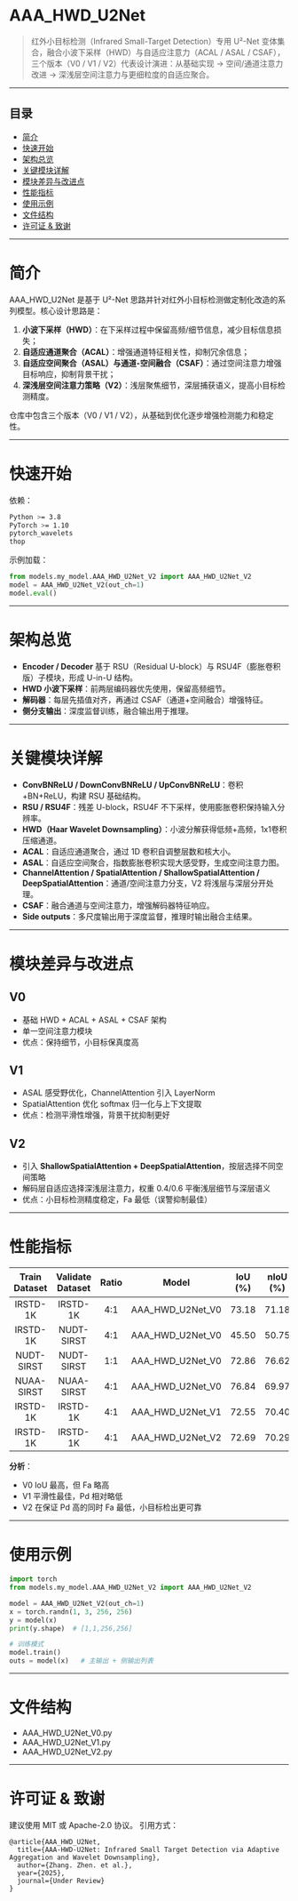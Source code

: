 # AAA_HWD_U2Net

> 红外小目标检测（Infrared Small-Target Detection）专用 U²-Net 变体集合，融合小波下采样（HWD）与自适应注意力（ACAL / ASAL / CSAF），三个版本（V0 / V1 / V2）代表设计演进：从基础实现 → 空间/通道注意力改进 → 深浅层空间注意力与更细粒度的自适应聚合。

---

## 目录

* [简介](#简介)
* [快速开始](#快速开始)
* [架构总览](#架构总览)
* [关键模块详解](#关键模块详解)
* [模块差异与改进点](#模块差异与改进点)
* [性能指标](#性能指标)
* [使用示例](#使用示例)
* [文件结构](#文件结构)
* [许可证 & 致谢](#许可证--致谢)

---

# 简介

AAA_HWD_U2Net 是基于 U²-Net 思路并针对红外小目标检测做定制化改造的系列模型。核心设计思路是：

1. **小波下采样（HWD）**：在下采样过程中保留高频/细节信息，减少目标信息损失；
2. **自适应通道聚合（ACAL）**：增强通道特征相关性，抑制冗余信息；
3. **自适应空间聚合（ASAL）与通道-空间融合（CSAF）**：通过空间注意力增强目标响应，抑制背景干扰；
4. **深浅层空间注意力策略（V2）**：浅层聚焦细节，深层捕获语义，提高小目标检测精度。

仓库中包含三个版本（V0 / V1 / V2），从基础到优化逐步增强检测能力和稳定性。

---

# 快速开始

依赖：

```bash
Python >= 3.8
PyTorch >= 1.10
pytorch_wavelets
thop
```

示例加载：

```python
from models.my_model.AAA_HWD_U2Net_V2 import AAA_HWD_U2Net_V2
model = AAA_HWD_U2Net_V2(out_ch=1)
model.eval()
```

---

# 架构总览

* **Encoder / Decoder** 基于 RSU（Residual U-block）与 RSU4F（膨胀卷积版）子模块，形成 U-in-U 结构。
* **HWD 小波下采样**：前两层编码器优先使用，保留高频细节。
* **解码器**：每层先插值对齐，再通过 CSAF（通道+空间融合）增强特征。
* **侧分支输出**：深度监督训练，融合输出用于推理。

---

# 关键模块详解

* **ConvBNReLU / DownConvBNReLU / UpConvBNReLU**：卷积+BN+ReLU，构建 RSU 基础结构。
* **RSU / RSU4F**：残差 U-block，RSU4F 不下采样，使用膨胀卷积保持输入分辨率。
* **HWD（Haar Wavelet Downsampling）**：小波分解获得低频+高频，1x1卷积压缩通道。
* **ACAL**：自适应通道聚合，通过 1D 卷积自调整层数和核大小。
* **ASAL**：自适应空间聚合，指数膨胀卷积实现大感受野，生成空间注意力图。
* **ChannelAttention / SpatialAttention / ShallowSpatialAttention / DeepSpatialAttention**：通道/空间注意力分支，V2 将浅层与深层分开处理。
* **CSAF**：融合通道与空间注意力，增强解码器特征响应。
* **Side outputs**：多尺度输出用于深度监督，推理时输出融合主结果。

---

# 模块差异与改进点

## V0

* 基础 HWD + ACAL + ASAL + CSAF 架构
* 单一空间注意力模块
* 优点：保持细节，小目标保真度高

## V1

* ASAL 感受野优化，ChannelAttention 引入 LayerNorm
* SpatialAttention 优化 softmax 归一化与上下文提取
* 优点：检测平滑性增强，背景干扰抑制更好

## V2

* 引入 **ShallowSpatialAttention + DeepSpatialAttention**，按层选择不同空间策略
* 解码层自适应选择深浅层注意力，权重 0.4/0.6 平衡浅层细节与深层语义
* 优点：小目标检测精度稳定，Fa 最低（误警抑制最佳）

---

# 性能指标

|      Train Dataset       |    Validate Dataset     | Ratio |      Model       | IoU (%) | nIoU (%) | Fa (×10⁻⁶) | Pd (%) | FLOPs（G） | Params (M) |    Epochs    |
|:------------------------:|:-----------------------:|:-----:|:----------------:|:-------:|:--------:|:----------:|:------:|:--------:|:----------:|:------------:|
|         IRSTD-1K         |        IRSTD-1K         |  4:1  | AAA_HWD_U2Net_V0 |  73.18  |  71.18   |    9.88    | 95.71  |  89.36   |    4.11    | best:541/600 |
|         IRSTD-1K         |       NUDT-SIRST        |  4:1  | AAA_HWD_U2Net_V0 |  45.50  |  50.75   |    3.19    | 68.34  |  89.36   |    4.11    | best:541/600 |
|        NUDT-SIRST        |       NUDT-SIRST        |  1:1  | AAA_HWD_U2Net_V0 |  72.86  |  76.62   |    8.92    | 96.54  |  89.36   |    4.11    | best:470/600 |
|        NUAA-SIRST        |       NUAA-SIRST        |  4:1  | AAA_HWD_U2Net_V0 |  76.84  |  69.97   |   34.75    | 98.94  |  89.36   |    4.11    | best:464/600 |
|         IRSTD-1K         |        IRSTD-1K         |  4:1  | AAA_HWD_U2Net_V1 |  72.55  |  70.40   |   10.71    | 94.70  |  86.93   |    4.07    | best:668/800 |
|         IRSTD-1K         |        IRSTD-1K         |  4:1  | AAA_HWD_U2Net_V2 |  72.69  |  70.29   |    9.27    | 95.36  |  89.24   |    4.08    | best:599/600 |

**分析**：

* V0 IoU 最高，但 Fa 略高
* V1 平滑性最佳，Pd 相对略低
* V2 在保证 Pd 高的同时 Fa 最低，小目标检出更可靠

---

# 使用示例

```python
import torch
from models.my_model.AAA_HWD_U2Net_V2 import AAA_HWD_U2Net_V2

model = AAA_HWD_U2Net_V2(out_ch=1)
x = torch.randn(1, 3, 256, 256)
y = model(x)
print(y.shape)  # [1,1,256,256]

# 训练模式
model.train()
outs = model(x)   # 主输出 + 侧输出列表
```

---

# 文件结构

* AAA_HWD_U2Net_V0.py
* AAA_HWD_U2Net_V1.py
* AAA_HWD_U2Net_V2.py

---

# 许可证 & 致谢

建议使用 MIT 或 Apache-2.0 协议。
引用方式：

```
@article{AAA_HWD_U2Net,
  title={AAA-HWD-U2Net: Infrared Small Target Detection via Adaptive Aggregation and Wavelet Downsampling},
  author={Zhang. Zhen. et al.},
  year={2025},
  journal={Under Review}
}
```
